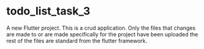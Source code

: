 # todo_list_task_3

A new Flutter project.
This is a crud application.
Only the files that changes are made to or are made specifically for the project have been uploaded the rest of the files are standard from the flutter framework.
